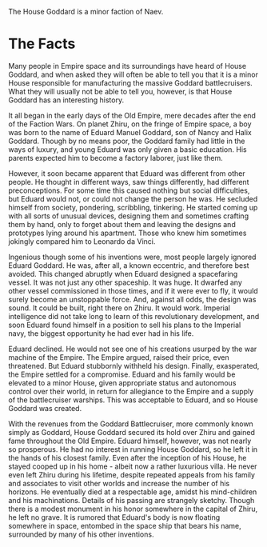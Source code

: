 The House Goddard is a minor faction of Naev.

# The Facts

Many people in Empire space and its surroundings have heard of House Goddard, and when asked they will often be able to tell you that it is a minor House responsible for manufacturing the massive Goddard battlecruisers. What they will usually not be able to tell you, however, is that House Goddard has an interesting history.

It all began in the early days of the Old Empire, mere decades after the end of the Faction Wars. On planet Zhiru, on the fringe of Empire space, a boy was born to the name of Eduard Manuel Goddard, son of Nancy and Halix Goddard. Though by no means poor, the Goddard family had little in the ways of luxury, and young Eduard was only given a basic education. His parents expected him to become a factory laborer, just like them.

However, it soon became apparent that Eduard was different from other people. He thought in different ways, saw things differently, had different preconceptions. For some time this caused nothing but social difficulties, but Eduard would not, or could not change the person he was. He secluded himself from society, pondering, scribbling, tinkering. He started coming up with all sorts of unusual devices, designing them and sometimes crafting them by hand, only to forget about them and leaving the designs and prototypes lying around his apartment. Those who knew him sometimes jokingly compared him to Leonardo da Vinci.

Ingenious though some of his inventions were, most people largely ignored Eduard Goddard. He was, after all, a known eccentric, and therefore best avoided. This changed abruptly when Eduard designed a spacefaring vessel. It was not just any other spaceship. It was huge. It dwarfed any other vessel commissioned in those times, and if it were ever to fly, it would surely become an unstoppable force. And, against all odds, the design was sound. It could be built, right there on Zhiru. It would work. Imperial intelligence did not take long to learn of this revolutionary development, and soon Eduard found himself in a position to sell his plans to the Imperial navy, the biggest opportunity he had ever had in his life.

Eduard declined. He would not see one of his creations usurped by the war machine of the Empire. The Empire argued, raised their price, even threatened. But Eduard stubbornly withheld his design. Finally, exasperated, the Empire settled for a compromise. Eduard and his family would be elevated to a minor House, given appropriate status and autonomous control over their world, in return for allegiance to the Empire and a supply of the battlecruiser warships. This was acceptable to Eduard, and so House Goddard was created.

With the revenues from the Goddard Battlecruiser, more commonly known simply as Goddard, House Goddard secured its hold over Zhiru and gained fame throughout the Old Empire. Eduard himself, however, was not nearly so prosperous. He had no interest in running House Goddard, so he left it in the hands of his closest family. Even after the inception of his House, he stayed cooped up in his home - albeit now a rather luxurious villa. He never even left Zhiru during his lifetime, despite repeated appeals from his family and associates to visit other worlds and increase the number of his horizons. He eventually died at a respectable age, amidst his mind-children and his machinations. Details of his passing are strangely sketchy. Though there is a modest monument in his honor somewhere in the capital of Zhiru, he left no grave. It is rumored that Eduard's body is now floating somewhere in space, entombed in the space ship that bears his name, surrounded by many of his other inventions. 
